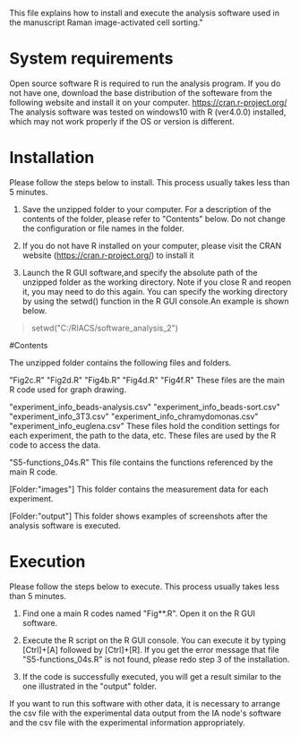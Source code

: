 This file explains how to install and execute the analysis software used in the manuscript Raman image-activated cell sorting."


# System requirements

Open source software R is required to run the analysis program. If you do not have one, download the base distribution of the softeware from the following website and install it on your computer. 
https://cran.r-project.org/
The analysis software was tested on windows10 with R (ver4.0.0) installed, which may not work properly if the OS or version is different.


# Installation

Please follow the steps below to install. This process usually takes less than 5 minutes.

1. Save the unzipped folder to your computer. For a description of the contents of the folder, please refer to "Contents" below. Do not change the configuration or file names in the folder.

2. If you do not have R installed on your computer, please visit the CRAN website (https://cran.r-project.org/) to install it

3. Launch the R GUI software,and specify the absolute path of the unzipped folder as the working directory. Note if you close R and reopen it, you may need to do this again. You can specify the working directory by using the setwd() function in the R GUI console.An example is shown below.

> setwd("C:/RIACS/software_analysis_2")


#Contents
 
The unzipped folder contains the following files and folders.

"Fig2c.R"
"Fig2d.R"
"Fig4b.R"
"Fig4d.R"
"Fig4f.R"
These files are the main R code used for graph drawing.

"experiment_info_beads-analysis.csv"
"experiment_info_beads-sort.csv"
"experiment_info_3T3.csv"
"experiment_info_chramydomonas.csv"
"experiment_info_euglena.csv"
These files hold the condition settings for each experiment, the path to the data, etc. These files are used by the R code to access the data.

"S5-functions_04s.R"
This file contains the functions referenced by the main R code.

[Folder:"images"]
This folder contains the measurement data for each experiment.

[Folder:"output"]
This folder shows examples of screenshots after the analysis software is executed.


# Execution

Please follow the steps below to execute. This process usually takes less than 5 minutes.

1. Find one a main R codes named "Fig**.R". Open it on the R GUI software.

2. Execute the R script on the R GUI console. You can execute it by typing [Ctrl]+[A] followed by [Ctrl]+[R]. 
If you get the error message that file "S5-functions_04s.R" is not found, please redo step 3 of the installation. 

3. If the code is successfully executed, you will get a result similar to the one illustrated in the "output" folder.

If you want to run this software with other data, it is necessary to arrange the csv file with the experimental data output from the IA node's software and the csv file with the experimental information appropriately.
